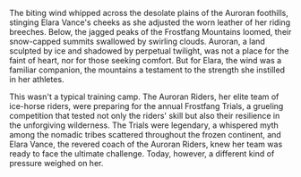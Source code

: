 The biting wind whipped across the desolate plains of the Auroran foothills, stinging Elara Vance's cheeks as she adjusted the worn leather of her riding breeches.  Below, the jagged peaks of the Frostfang Mountains loomed, their snow-capped summits swallowed by swirling clouds.  Auroran, a land sculpted by ice and shadowed by perpetual twilight, was not a place for the faint of heart, nor for those seeking comfort.  But for Elara, the wind was a familiar companion, the mountains a testament to the strength she instilled in her athletes.

This wasn't a typical training camp.  The Auroran Riders, her elite team of ice-horse riders, were preparing for the annual Frostfang Trials, a grueling competition that tested not only the riders' skill but also their resilience in the unforgiving wilderness.  The Trials were legendary, a whispered myth among the nomadic tribes scattered throughout the frozen continent, and Elara Vance, the revered coach of the Auroran Riders, knew her team was ready to face the ultimate challenge.  Today, however, a different kind of pressure weighed on her.
